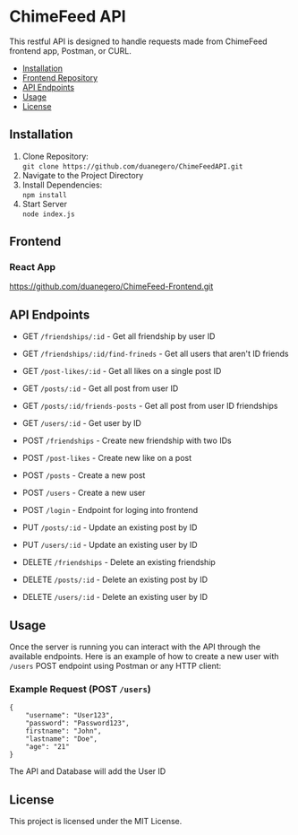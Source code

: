 # ChimeFeed API

This restful API is designed to handle requests made from ChimeFeed frontend app, Postman, or CURL.

- [Installation](#installation)
- [Frontend Repository](#frontend)
- [API Endpoints](#api-endpoints)
- [Usage](#usage)
- [License](#license)

## Installation

1. Clone Repository:<br>
   `git clone https://github.com/duanegero/ChimeFeedAPI.git`
2. Navigate to the Project Directory
3. Install Dependencies:<br>
   `npm install`
4. Start Server<br>
   `node index.js`

## Frontend

### React App

https://github.com/duanegero/ChimeFeed-Frontend.git

## API Endpoints

- GET `/friendships/:id` - Get all friendship by user ID
- GET `/friendships/:id/find-frineds` - Get all users that aren't ID friends
- GET `/post-likes/:id` - Get all likes on a single post ID
- GET `/posts/:id` - Get all post from user ID
- GET `/posts/:id/friends-posts` - Get all post from user ID friendships
- GET `/users/:id` - Get user by ID

- POST `/friendships` - Create new friendship with two IDs
- POST `/post-likes` - Create new like on a post
- POST `/posts` - Create a new post
- POST `/users` - Create a new user
- POST `/login` - Endpoint for loging into frontend

- PUT `/posts/:id` - Update an existing post by ID
- PUT `/users/:id` - Update an existing user by ID

- DELETE `/friendships` - Delete an existing friendship
- DELETE `/posts/:id` - Delete an existing post by ID
- DELETE `/users/:id` - Delete an existing user by ID

## Usage

Once the server is running you can interact with the API through the available endpoints. Here is an example of how to create a new user with `/users` POST endpoint using Postman or any HTTP client:

### Example Request (POST `/users`)

```
{
    "username": "User123",
    "password": "Password123",
    firstname": "John",
    "lastname": "Doe",
    "age": "21"
}
```

The API and Database will add the User ID

## License

This project is licensed under the MIT License.

